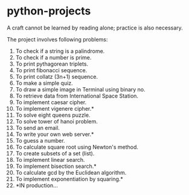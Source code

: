 # python-projects
A craft cannot be learned by reading alone; practice is also necessary.


The project involves following problems:

1. To check if a string is a palindrome.
2. To check if a number is prime.
3. To print pythagorean triplets.
4. To print fibonacci sequence.
5. To print collatz (3n+1) sequence.
6. To make a simple quiz.
7. To draw a simple image in Terminal using binary no.
8. To retrieve data from International Space Station.
9. To implement caesar cipher.
10. To implement vigenere cipher.*
11. To solve eight queens puzzle.
12. To solve tower of hanoi problem.
13. To send an email.
14. To write your own web server.*
15. To guess a number.
16. To calculate square root using Newton's method.
17. To create subsets of a set (list). 
18. To implement linear search.
19. To implement bisection search.*
20. To calculate gcd by the Euclidean algorithm.
21. To implement exponentiation by squaring.*
22. *IN production...